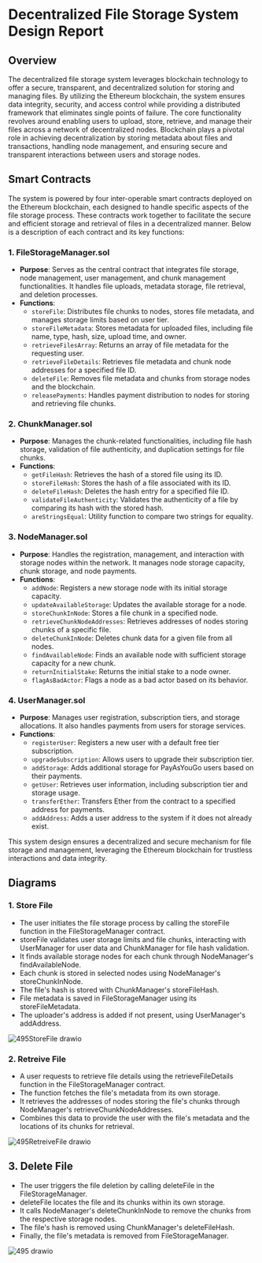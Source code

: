 # Decentralized File Storage System Design Report

## Overview

The decentralized file storage system leverages blockchain technology to offer a secure, transparent, and decentralized solution for storing and managing files. By utilizing the Ethereum blockchain, the system ensures data integrity, security, and access control while providing a distributed framework that eliminates single points of failure. The core functionality revolves around enabling users to upload, store, retrieve, and manage their files across a network of decentralized nodes. Blockchain plays a pivotal role in achieving decentralization by storing metadata about files and transactions, handling node management, and ensuring secure and transparent interactions between users and storage nodes.

## Smart Contracts

The system is powered by four inter-operable smart contracts deployed on the Ethereum blockchain, each designed to handle specific aspects of the file storage process. These contracts work together to facilitate the secure and efficient storage and retrieval of files in a decentralized manner. Below is a description of each contract and its key functions:

### 1. **FileStorageManager.sol**
- **Purpose**: Serves as the central contract that integrates file storage, node management, user management, and chunk management functionalities. It handles file uploads, metadata storage, file retrieval, and deletion processes.
- **Functions**:
  - `storeFile`: Distributes file chunks to nodes, stores file metadata, and manages storage limits based on user tier.
  - `storeFileMetadata`: Stores metadata for uploaded files, including file name, type, hash, size, upload time, and owner.
  - `retrieveFilesArray`: Returns an array of file metadata for the requesting user.
  - `retrieveFileDetails`: Retrieves file metadata and chunk node addresses for a specified file ID.
  - `deleteFile`: Removes file metadata and chunks from storage nodes and the blockchain.
  - `releasePayments`: Handles payment distribution to nodes for storing and retrieving file chunks.

### 2. **ChunkManager.sol**
- **Purpose**: Manages the chunk-related functionalities, including file hash storage, validation of file authenticity, and duplication settings for file chunks.
- **Functions**:
  - `getFileHash`: Retrieves the hash of a stored file using its ID.
  - `storeFileHash`: Stores the hash of a file associated with its ID.
  - `deleteFileHash`: Deletes the hash entry for a specified file ID.
  - `validateFileAuthenticity`: Validates the authenticity of a file by comparing its hash with the stored hash.
  - `areStringsEqual`: Utility function to compare two strings for equality.

### 3. **NodeManager.sol**
- **Purpose**: Handles the registration, management, and interaction with storage nodes within the network. It manages node storage capacity, chunk storage, and node payments.
- **Functions**:
  - `addNode`: Registers a new storage node with its initial storage capacity.
  - `updateAvailableStorage`: Updates the available storage for a node.
  - `storeChunkInNode`: Stores a file chunk in a specified node.
  - `retrieveChunkNodeAddresses`: Retrieves addresses of nodes storing chunks of a specific file.
  - `deleteChunkInNode`: Deletes chunk data for a given file from all nodes.
  - `findAvailableNode`: Finds an available node with sufficient storage capacity for a new chunk.
  - `returnInitialStake`: Returns the initial stake to a node owner.
  - `flagAsBadActor`: Flags a node as a bad actor based on its behavior.

### 4. **UserManager.sol**
- **Purpose**: Manages user registration, subscription tiers, and storage allocations. It also handles payments from users for storage services.
- **Functions**:
  - `registerUser`: Registers a new user with a default free tier subscription.
  - `upgradeSubscription`: Allows users to upgrade their subscription tier.
  - `addStorage`: Adds additional storage for PayAsYouGo users based on their payments.
  - `getUser`: Retrieves user information, including subscription tier and storage usage.
  - `transferEther`: Transfers Ether from the contract to a specified address for payments.
  - `addAddress`: Adds a user address to the system if it does not already exist.

This system design ensures a decentralized and secure mechanism for file storage and management, leveraging the Ethereum blockchain for trustless interactions and data integrity.

## Diagrams

### 1. Store File

   - The user initiates the file storage process by calling the storeFile function in the FileStorageManager contract.
   - storeFile validates user storage limits and file chunks, interacting with UserManager for user data and ChunkManager for file hash validation.
   - It finds available storage nodes for each chunk through NodeManager's findAvailableNode.
   - Each chunk is stored in selected nodes using NodeManager's storeChunkInNode.
   - The file's hash is stored with ChunkManager's storeFileHash.
   - File metadata is saved in FileStorageManager using its storeFileMetadata.
   - The uploader's address is added if not present, using UserManager's addAddress.

![495StoreFile drawio](https://github.com/Karamveer200/decentralized-storage/assets/125762319/c7ada76b-038f-4ba9-8bce-88e117a38857)

### 2. Retreive File

   - A user requests to retrieve file details using the retrieveFileDetails function in the FileStorageManager contract.
   - The function fetches the file's metadata from its own storage.
   - It retrieves the addresses of nodes storing the file's chunks through NodeManager's retrieveChunkNodeAddresses.
   - Combines this data to provide the user with the file's metadata and the locations of its chunks for retrieval.

![495RetreiveFile drawio](https://github.com/Karamveer200/decentralized-storage/assets/125762319/bb1dd6f4-e4df-434c-bb94-ca8a5b434478)

## 3. Delete File

   - The user triggers the file deletion by calling deleteFile in the FileStorageManager.
   - deleteFile locates the file and its chunks within its own storage.
   - It calls NodeManager's deleteChunkInNode to remove the chunks from the respective storage nodes.
   - The file's hash is removed using ChunkManager's deleteFileHash.
   - Finally, the file's metadata is removed from FileStorageManager.

![495 drawio](https://github.com/Karamveer200/decentralized-storage/assets/125762319/b8afa584-33d8-4a21-b5c2-c94922676079)



